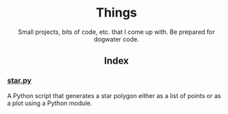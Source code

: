 <h1 align="center">Things</h1>
<p align="center">Small projects, bits of code, etc. that I come up with. Be prepared for dogwater code.</p>

<h2 align="center">Index</h2>

### [star.py](https://github.com/circle67/small-things/blob/main/star.py)
A Python script that generates a star polygon either as a list of points or as a plot using a Python module.
